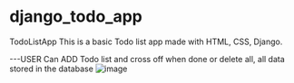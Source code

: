 # django_todo_app
TodoListApp This is a basic Todo list app made with HTML, CSS, Django. 

---USER Can ADD Todo list and cross off when done or delete all, all data stored in the database
![image](https://user-images.githubusercontent.com/98242760/180995861-96f73f62-3425-4107-9cc2-5ce851571fc4.png)

